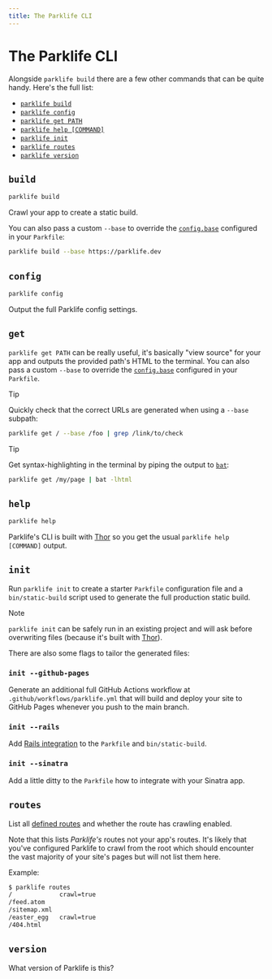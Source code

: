 ```yaml
---
title: The Parklife CLI
---
```

# The Parklife CLI

Alongside `parklife build` there are a few other commands that can be quite handy. Here's the full list:

- [`parklife build`](#build)
- [`parklife config`](#config)
- [`parklife get PATH`](#get)
- [`parklife help [COMMAND]`](#help)
- [`parklife init`](#init)
- [`parklife routes`](#routes)
- [`parklife version`](#version)

## `build`

```sh
parklife build
```

Crawl your app to create a static build.

You can also pass a custom `--base` to override the [`config.base`](/config#base) configured in your `Parkfile`:

```sh
parklife build --base https://parklife.dev
```

## `config`

```sh
parklife config
```

Output the full Parklife config settings.

## `get`

`parklife get PATH` can be really useful, it's basically "view source" for your app and outputs the provided path's HTML to the terminal. You can also pass a custom `--base` to override the [`config.base`](/config#base) configured in your `Parkfile`.

> [!TIP]
> Quickly check that the correct URLs are generated when using a `--base` subpath:
>
> ```sh
> parklife get / --base /foo | grep /link/to/check
> ```

> [!TIP]
> Get syntax-highlighting in the terminal by piping the output to [`bat`](https://github.com/sharkdp/bat):
>
> ```sh
> parklife get /my/page | bat -lhtml
> ```

## `help`

```sh
parklife help
```

Parklife's CLI is built with [Thor](http://whatisthor.com) so you get the usual `parklife help [COMMAND]` output.

## `init`

Run `parklife init` to create a starter `Parkfile` configuration file and a `bin/static-build` script used to generate the full production static build.

> [!NOTE]
> `parklife init` can be safely run in an existing project and will ask before overwriting files (because it's built with [Thor](http://whatisthor.com)).

There are also some flags to tailor the generated files:

### `init --github-pages`

Generate an additional full GitHub Actions workflow at `.github/workflows/parklife.yml` that will build and deploy your site to GitHub Pages whenever you push to the main branch.

### `init --rails`

Add [Rails integration](/rails) to the `Parkfile` and `bin/static-build`.

### `init --sinatra`

Add a little ditty to the `Parkfile` how to integrate with your Sinatra app.

## `routes`

List all [defined routes](/config#routes) and whether the route has crawling enabled.

Note that this lists _Parklife's_ routes not your app's routes. It's likely that you've configured Parklife to crawl from the root which should encounter the vast majority of your site's pages but will not list them here.

Example:

```sh
$ parklife routes
/             crawl=true
/feed.atom
/sitemap.xml
/easter_egg   crawl=true
/404.html
```

## `version`

What version of Parklife is this?
